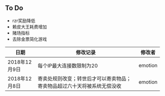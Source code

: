 
## To Do
* rzr奖励降低
* 赖皮大王耗费增加
* 赌场指标
* 去除金票简化游戏

| 日期 | 修改记录 | 修改者 |
| --- | --- | --- |
| 2018年12月9日 | 每个IP最大连接数限制为20 | emotion |
| 2018年12月8日 | 寄卖处规则改变；转世后才可以寄卖物品；寄卖物品超过六十天将被系统无偿没收 | emotion |
